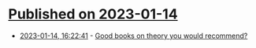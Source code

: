 # [Published on 2023-01-14](index.md)

* [2023-01-14, 16:22:41](https://lobste.rs/s/wbwtgm/good_books_on_theory_you_would_recommend) - [Good books on theory you would recommend?](https://lobste.rs/s/wbwtgm/good_books_on_theory_you_would_recommend)
